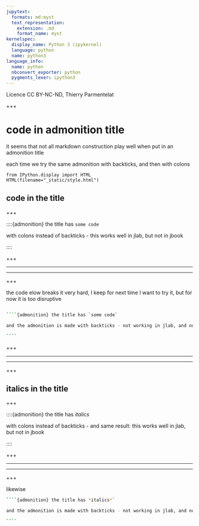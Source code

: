 ```yaml
---
jupytext:
  formats: md:myst
  text_representation:
    extension: .md
    format_name: myst
kernelspec:
  display_name: Python 3 (ipykernel)
  language: python
  name: python3
language_info:
  name: python
  nbconvert_exporter: python
  pygments_lexer: ipython3
---
```


Licence CC BY-NC-ND, Thierry Parmentelat

+++

# code in admonition title

it seems that not all markdown construction play well when put in an admonition title

each time we try the same admonition with backticks, and then with colons

```{code-cell} ipython3
from IPython.display import HTML
HTML(filename="_static/style.html")
```

## code in the title

+++

::::{admonition} the title has `some code`

with colons instead of backticks - this works well in jlab, but not in jbook

::::

+++

***
***

+++

the code elow breaks it very hard, I keep for next time I want to try it, but for now it is too disruptive

`````bash

````{admonition} the title has `some code`

and the admonition is made with backticks - not working in jlab, and not in jbook either

````
`````

+++

***
***

+++

## italics in the title

+++

::::{admonition} the title has *italics*

with colons instead of backticks - and same result: this works well in jlab, but not in jbook

::::

+++

***
***

+++

likewise

`````bash
````{admonition} the title has *italics*`

and the admonition is made with backticks - not working in jlab, and not in jbook either

````
`````
